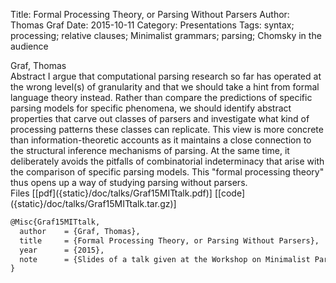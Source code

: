 Title: Formal Processing Theory, or Parsing Without Parsers
Author: Thomas Graf
Date: 2015-10-11
Category: Presentations
Tags: syntax; processing; relative clauses; Minimalist grammars; parsing; Chomsky in the audience

<div markdown class="authors">
Graf, Thomas
</div>

<div markdown class="abstract">
<span id="abstract-title">Abstract</span>
I argue that computational parsing research so far has operated at the wrong level(s) of granularity and that we should take a hint from formal language theory instead.
Rather than compare the predictions of specific parsing models for specific phenomena, we should identify abstract properties that carve out classes of parsers and investigate what kind of processing patterns these classes can replicate.
This view is more concrete than information-theoretic accounts as it maintains a close connection to the structural inference mechanisms of parsing.
At the same time, it deliberately avoids the pitfalls of combinatorial indeterminacy that arise with the comparison of specific parsing models.
This "formal processing theory" thus opens up a way of studying parsing without parsers.
</div>

<div markdown class="files">
<span id="files-title">Files</span>
[[pdf]({static}/doc/talks/Graf15MITtalk.pdf)]
[[code]({static}/doc/talks/Graf15MITtalk.tar.gz)]
</div>

~~~latex
@Misc{Graf15MITtalk,
  author	= {Graf, Thomas},
  title		= {Formal Processing Theory, or Parsing Without Parsers},
  year		= {2015},
  note		= {Slides of a talk given at the Workshop on Minimalist Parsing, October 9--12, MIT, Boston, MA}
}
~~~
